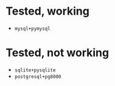 Tested, working
===============

* `mysql+pymysql`

Tested, not working
===================

* `sqlite+pysqlite`
* `postgresql+pg8000`
